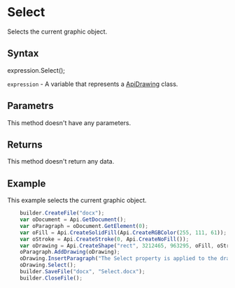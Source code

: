 # Select

Selects the current graphic object.

## Syntax

expression.Select();

`expression` - A variable that represents a [ApiDrawing](../ApiDrawing.md) class.

## Parametrs

This method doesn't have any parameters.

## Returns

This method doesn't return any data.

## Example

This example selects the current graphic object.

```javascript
	builder.CreateFile("docx");
	var oDocument = Api.GetDocument();
	var oParagraph = oDocument.GetElement(0);
	var oFill = Api.CreateSolidFill(Api.CreateRGBColor(255, 111, 61));
	var oStroke = Api.CreateStroke(0, Api.CreateNoFill());
	var oDrawing = Api.CreateShape("rect", 3212465, 963295, oFill, oStroke);
	oParagraph.AddDrawing(oDrawing);
	oDrawing.InsertParagraph("The Select property is applied to the drawing object", "before", false);
	oDrawing.Select();
	builder.SaveFile("docx", "Select.docx");
	builder.CloseFile();
```